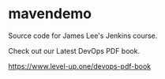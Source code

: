 # mavendemo
Source code for James Lee's Jenkins course.

Check out our Latest DevOps PDF book.

https://www.level-up.one/devops-pdf-book
